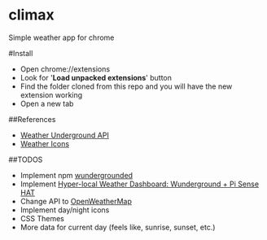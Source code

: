 climax
======

Simple weather app for chrome

#Install
* Open chrome://extensions
* Look for '**Load unpacked extensions**' button
* Find the folder cloned from this repo and you will have the new extension working
* Open a new tab


##References

* [Weather Underground API](https://www.wunderground.com/weather/api/d/docs?d=index)
* [Weather Icons](https://erikflowers.github.io/weather-icons/)

##TODOS

* Implement npm [wundergrounded](https://github.com/patrickvalle/wundergrounded)
* Implement [Hyper-local Weather Dashboard: Wunderground + Pi Sense HAT](https://github.com/InitialState/wunderground-sensehat/wiki)
* Change API to [OpenWeatherMap](http://openweathermap.org/)
* Implement day/night icons
* CSS Themes
* More data for current day (feels like, sunrise, sunset, etc.)
